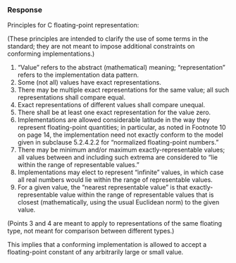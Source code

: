 ### Response

Principles for C floating-point representation:

(These principles are intended to clarify the use of some terms in the standard;
they are not meant to impose additional constraints on conforming
implementations.)

1. “Value” refers to the abstract (mathematical) meaning; “representation” refers to the implementation data pattern.
2. Some (not all) values have exact representations.
3. There may be multiple exact representations for the same value; all such representations shall compare equal.
4. Exact representations of different values shall compare unequal.
5. There shall be at least one exact representation for the value zero.
6. Implementations are allowed considerable latitude in the way they represent floating-point quantities; in particular, as noted in Footnote 10 on page 14, the implementation need not exactly conform to the model given in subclause 5.2.4.2.2 for “normalized floating-point numbers.”
7. There may be minimum and/or maximum exactly-representable values; all values between and including such extrema are considered to “lie within the range of representable values.”
8. Implementations may elect to represent “infinite” values, in which case all real numbers would lie within the range of representable values.
9. For a given value, the “nearest representable value” is that exactly-representable value within the range of representable values that is closest (mathematically, using the usual Euclidean norm) to the given value.

(Points 3 and 4 are meant to apply to representations of the same floating type,
not meant for comparison between different types.)

This implies that a conforming implementation is allowed to accept a
floating-point constant of any arbitrarily large or small value.
